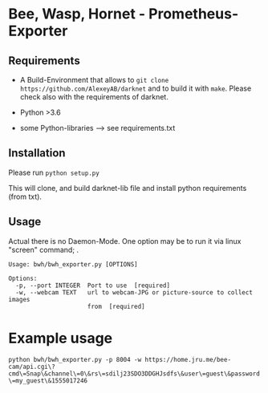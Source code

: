 # Bee, Wasp, Hornet - Prometheus-Exporter

## Requirements
* A Build-Environment that allows to `git clone https://github.com/AlexeyAB/darknet`
and to build it with `make`. Please check also with the requirements of darknet.

* Python >3.6
* some Python-libraries --> see requirements.txt


## Installation
Please run
`python setup.py`

This will clone, and build darknet-lib file and install python requirements (from txt).

## Usage
Actual there is no Daemon-Mode. One option may be to run it via linux "screen" command; .

```shell
Usage: bwh/bwh_exporter.py [OPTIONS]

Options:
  -p, --port INTEGER  Port to use  [required]
  -w, --webcam TEXT   url to webcam-JPG or picture-source to collect images
                      from  [required]
```

# Example usage
`python bwh/bwh_exporter.py -p 8004 -w https://home.jru.me/bee-cam/api.cgi\?cmd\=Snap\&channel\=0\&rs\=sdilj23SDO3DDGHJsdfs\&user\=guest\&password\=my_guest\&1555017246`
